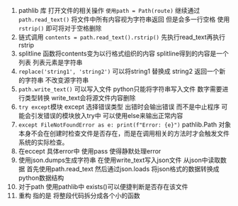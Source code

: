 1. pathlib 库 打开文件的相关操作  `使用path = Path(route)` 继续通过 `path.read_text()` 将文件中所有内容视为字符串返回 但是会多一行空格 使用 `rstrip()` 即可将对于空格删除
2. 链式调用 `contents = path.read_text().rstrip()` 先执行read_text再执行rstrip
3. splitline 函数将contents变为以行格式组织的内容 splitline得到的内容是一个列表 列表元素是字符串
4. `replace('string1', 'string2')` 可以将string1 替换成 string2 返回一个新的字符串 不改变源字符串
5. `path.write_text()` 可以写入文件 python只能将字符串写入文件 数字需要进行类型转换 write_text会将源文件内容删除
6. `try except`模块 except 选择错误类型 出错时会输出错误 而不是中止程序 可能会引发错误的模块放入try中 可以使用else来输出正常内容 
7. `except FileNotFoundError as e:
    print(f"Error: {e}")`  pathlib.Path 对象本身不会在创建时检查文件是否存在，而是在调用相关的方法时才会触发文件系统的实际检查。
8. 在eccept 具体error中 使用pass 使得静默处理error 
9. 使用json.dumps生成字符串 在使用write_text写入json文件 从json中读取数据 首先使用path.read_text 然后通过json.loads 将json格式的数据转换成python数据结构 
10. 对于path 使用pathlib中 exists()可以便捷判断是否存在该文件 
11. 重构 指的是 将整段代码拆分成各个小的函数 
